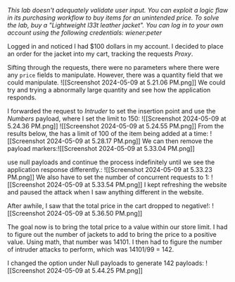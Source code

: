 *This lab doesn't adequately validate user input. You can exploit a logic flaw in its purchasing workflow to buy items for an unintended price. To solve the lab, buy a "Lightweight l33t leather jacket".
You can log in to your own account using the following credentials: wiener:peter*

Logged in and noticed I had $100 dollars in my account. I decided to place an order for the jacket into my cart, tracking the requests *Proxy*.

Sifting through the requests, there were no parameters where there were any `price` fields to manipulate. However, there was a quantity field that we could manipulate. 
![[Screenshot 2024-05-09 at 5.21.06 PM.png]]
We could try and trying a abnormally large quantity and see how the application responds. 

I forwarded the request to *Intruder* to set the insertion point and use the *Numbers* payload, where I set the limit to 150:
![[Screenshot 2024-05-09 at 5.24.36 PM.png]]
![[Screenshot 2024-05-09 at 5.24.55 PM.png]]
From the results below, the has a limit of 100 of the item being added at a time:
![[Screenshot 2024-05-09 at 5.28.17 PM.png]]
We can then remove the payload markers:![[Screenshot 2024-05-09 at 5.33.04 PM.png]]

use null payloads and continue the process indefinitely until we see the application response differently.:
![[Screenshot 2024-05-09 at 5.33.23 PM.png]]
We also have to set the number of concurrent requests to 1:
![[Screenshot 2024-05-09 at 5.33.54 PM.png]]
I kept refreshing the website and paused the attack when I saw anything different in the website. 

After awhile, I saw that the total price in the cart dropped to negative!:
![[Screenshot 2024-05-09 at 5.36.50 PM.png]]

The goal now is to bring the total price to a value within our store limit. 
I had to figure out the number of jackets to add to bring the price to a positive value. Using math, that number was 14101. 
I then had to figure the number of intruder attacks to perform, which was 14101/99 = 142.

I changed the option under Null payloads to generate 142 payloads:
![[Screenshot 2024-05-09 at 5.44.25 PM.png]]
